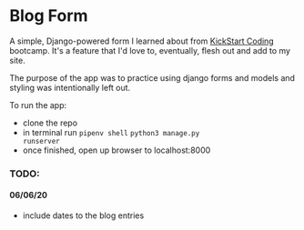 # Blog Form

A simple, Django-powered form I learned about from <a target="_blank" href="http://www.kickstartcoding.com">KickStart Coding</a> bootcamp. It's a feature that I'd love to, eventually, flesh out and add to my site.

The purpose of the app was to practice using django forms and models and styling was intentionally left out.

To run the app:

- clone the repo
- in terminal run
    <code>pipenv shell</code>
    <code>python3 manage.py runserver</code>
- once finished, open up browser to localhost:8000

<h3>TODO:</h3>
<h4>06/06/20</h4>
<ul>
    <li>include dates to the blog entries</li>